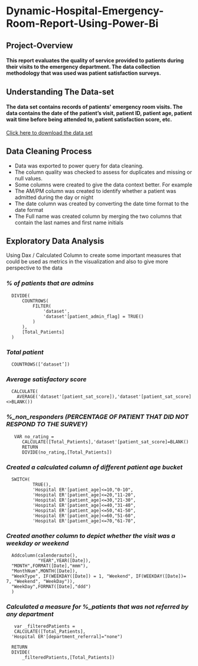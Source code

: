 # Dynamic-Hospital-Emergency-Room-Report-Using-Power-Bi
## **Project-Overview**
#### This report evaluates the quality of service provided to patients during their visits to the emergency department. The data collection methodology that was used was patient satisfaction surveys.
## **Understanding The Data-set**
#### The data set contains records of patients' emergency room visits. The data contains the date of the patient’s visit, patient ID, patient age, patient wait time before being attended to, patient satisfaction score, etc.

[Click here to download the data set](https://drive.google.com/file/d/1h7SHRhKeP9jP1axeYRtKg-TE3UldhiYx/view)

## **Data Cleaning Process** 
- Data was exported to power query for data cleaning. 
- The column quality was checked to assess for duplicates and missing or null values. 
- Some columns were created to give the data context better. For example
- The AM/PM column was created  to identify whether a patient was admitted during the day or night 
- The date column was created by converting the date time format  to the date format 
- The Full name was created column by merging the two columns that contain the last names and first name initials
## **Exploratory Data Analysis**
Using Dax / Calculated Column to create some important measures that could be used as  metrics in the visualization and also to give more perspective to the data
### *% of patients that are admins*
``` dax
  DIVIDE(
      COUNTROWS(
          FILTER(
              'dataset',
              'dataset'[patient_admin_flag] = TRUE()
          )
      ),
      [Total_Patients]
  )
```

### *Total patient* 
```dax
  COUNTROWS([‘dataset’])
```
### *Average satisfactory score* 
```dax
  CALCULATE(
    AVERAGE('dataset'[patient_sat_score]),'dataset'[patient_sat_score]<>BLANK())
```
### *%_non_responders (PERCENTAGE OF PATIENT THAT DID NOT RESPOND TO THE SURVEY)* 
```dax
   VAR no_rating = 
      CALCULATE([Total_Patients],'dataset'[patient_sat_score]=BLANK()
      RETURN
      DIVIDE(no_rating,[Total_Patients])
```
    	
### *Created a calculated column of different patient age bucket*
```dax
  SWITCH(
          TRUE(),
          'Hospital ER'[patient_age]<=10,"0-10",
          'Hospital ER'[patient_age]<=20,"11-20",
          'Hospital ER'[patient_age]<=30,"21-30",
          'Hospital ER'[patient_age]<=40,"31-40",
          'Hospital ER'[patient_age]<=50,"41-50",
          'Hospital ER'[patient_age]<=60,"51-60",
          'Hospital ER'[patient_age]<=70,"61-70",
```

### *Created another column to depict whether the visit  was a weekday or weekend*
```dax
  Addcolumn(calenderauto(),
  			"YEAR",YEAR([Date]),
  "MONTH",FORMAT([Date],"mmm"),
  "MonthNum",MONTH([Date]),
  "WeekType", IF(WEEKDAY([Date]) = 1, "Weekend", IF(WEEKDAY([Date])= 7, "Weekend", "WeekDay")),
  "WeekDay",FORMAT([Date],"ddd")
  )
```
### *Calculated a measure for %_patients that was not referred by any department*   
```dax
   var _filteredPatients = 
   CALCULATE([Total_Patients],
  'Hospital ER'[department_referral]="none")
  
  RETURN
  DIVIDE(
      _filteredPatients,[Total_Patients])
```



